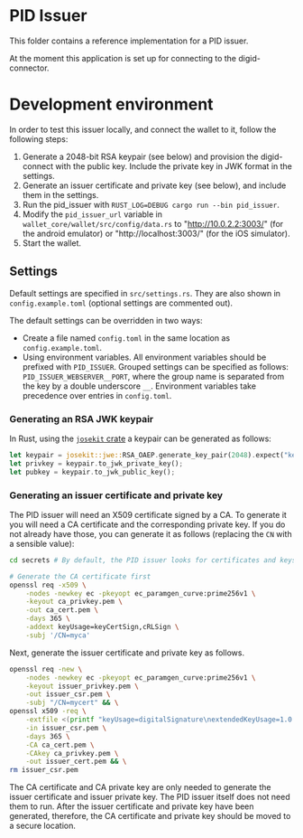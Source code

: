 # PID Issuer

This folder contains a reference implementation for a PID issuer.

At the moment this application is set up for connecting to the digid-connector.

# Development environment

In order to test this issuer locally, and connect the wallet to it, follow the following steps:

1. Generate a 2048-bit RSA keypair (see below) and provision the digid-connect with the public key. Include the private key in JWK format in the settings.
3. Generate an issuer certificate and private key (see below), and include them in the settings.
4. Run the pid_issuer with `RUST_LOG=DEBUG cargo run --bin pid_issuer`.
5. Modify the `pid_issuer_url` variable in `wallet_core/wallet/src/config/data.rs` to "http://10.0.2.2:3003/" (for the android emulator) or "http://localhost:3003/" (for the iOS simulator).
6. Start the wallet.

## Settings
Default settings are specified in `src/settings.rs`. They are also shown in `config.example.toml` (optional settings are commented out).

The default settings can be overridden in two ways:
- Create a file named `config.toml` in the same location as `config.example.toml`.
- Using environment variables. All environment variables should be prefixed with `PID_ISSUER`. Grouped settings can be specified as follows: `PID_ISSUER_WEBSERVER__PORT`, where the group name is separated from the key by a double underscore `__`. Environment variables take precedence over entries in `config.toml`.

### Generating an RSA JWK keypair

In Rust, using the [`josekit` crate](https://docs.rs/josekit) a keypair can be generated as follows:

```rust
let keypair = josekit::jwe::RSA_OAEP.generate_key_pair(2048).expect("key generation failed");
let privkey = keypair.to_jwk_private_key();
let pubkey = keypair.to_jwk_public_key();
```

### Generating an issuer certificate and private key

The PID issuer will need an X509 certificate signed by a CA. To generate it you will need a CA certificate and the corresponding private key. If you do not already have those, you can generate it as follows (replacing the `CN` with a sensible value):

```sh
cd secrets # By default, the PID issuer looks for certificates and keys here

# Generate the CA certificate first
openssl req -x509 \
    -nodes -newkey ec -pkeyopt ec_paramgen_curve:prime256v1 \
    -keyout ca_privkey.pem \
    -out ca_cert.pem \
    -days 365 \
    -addext keyUsage=keyCertSign,cRLSign \
    -subj '/CN=myca'
```

Next, generate the issuer certificate and private key as follows.

```sh
openssl req -new \
    -nodes -newkey ec -pkeyopt ec_paramgen_curve:prime256v1 \
    -keyout issuer_privkey.pem \
    -out issuer_csr.pem \
    -subj "/CN=mycert" && \
openssl x509 -req \
    -extfile <(printf "keyUsage=digitalSignature\nextendedKeyUsage=1.0.18013.5.1.2\nbasicConstraints=CA:FALSE") \
    -in issuer_csr.pem \
    -days 365 \
    -CA ca_cert.pem \
    -CAkey ca_privkey.pem \
    -out issuer_cert.pem && \
rm issuer_csr.pem
```

The CA certificate and CA private key are only needed to generate the issuer certificate and issuer private key. The PID issuer itself does not need them to run. After the issuer certificate and private key have been generated, therefore, the CA certificate and private key should be moved to a secure location.
